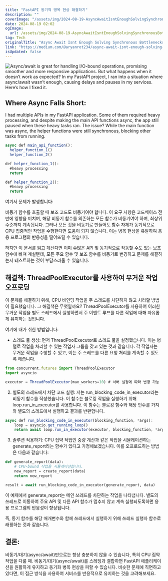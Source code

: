 ```yaml
---
title: "FastAPI 동기적 병목 현상 해결하기"
description: ""
coverImage: "/assets/img/2024-08-19-AsyncAwaitIsntEnoughSolvingSynchronousBottlenecksinFastAPI_0.png"
date: 2024-08-19 02:02
ogImage: 
  url: /assets/img/2024-08-19-AsyncAwaitIsntEnoughSolvingSynchronousBottlenecksinFastAPI_0.png
tag: Tech
originalTitle: "Async Await Isnt Enough Solving Synchronous Bottlenecks in FastAPI"
link: "https://medium.com/@aryanrot234/async-await-isnt-enough-solving-synchronous-bottlenecks-in-fastapi-6f9f152256a2"
isUpdated: false
---
```




![Async/await is great for handling I/O-bound operations, promising smoother and more responsive applications. But what happens when it doesn’t work as expected? In my FastAPI project, I ran into a situation where async/await wasn’t enough, causing delays and pauses in my services. Here’s how I fixed it.](/assets/img/2024-08-19-AsyncAwaitIsntEnoughSolvingSynchronousBottlenecksinFastAPI_0.png)

## Where Async Falls Short:

I had multiple APIs in my FastAPI application. Some of them required heavy processing, and despite making the main API functions async, the app still paused when these heavy tasks ran. The issue? While the main function was async, the helper functions were still synchronous, blocking other tasks from running.


<!-- cozy-coder - 수평 -->
<ins class="adsbygoogle"
     style="display:block"
     data-ad-client="ca-pub-4877378276818686"
     data-ad-slot="1107185301"
     data-ad-format="auto"
     data-full-width-responsive="true"></ins>
<script>
     (adsbygoogle = window.adsbygoogle || []).push({});
</script>

```js
async def main_api_function():
  helper_function_1()
  helper_function_2()

def helper_function_1():
  #heavy processing
  return

def helper_function_2():
  #heavy processing
  return
```

여기서 문제가 발생합니다:

비동기 함수를 호출할 때 보조 코드도 비동기여야 합니다. 이 요구 사항은 코드베이스 전반에 영향을 미치며, 해당 비동기 함수를 의존하는 모든 함수가 비동기여야 하며, 최상위 수준까지 계속됩니다. 그러나 모든 것을 비동기로 만들어도 함수 자체가 동기적으로 CPU 집중적인 작업을 수행한다면 도움이 되지 않습니다. 이는 병목 현상을 유발하여 응용 프로그램의 반응성을 떨어뜨릴 수 있습니다.

하지만 이 문서를 읽고 계신다면 이미 수많은 API 및 동기적으로 작동할 수도 있는 보조 함수에 빠져 계실텐데, 모든 주요 함수 및 보조 함수를 비동기로 변경하고 문제를 해결하는지 테스트하는 것이 부담스러울 수 있습니다.


<!-- cozy-coder - 수평 -->
<ins class="adsbygoogle"
     style="display:block"
     data-ad-client="ca-pub-4877378276818686"
     data-ad-slot="1107185301"
     data-ad-format="auto"
     data-full-width-responsive="true"></ins>
<script>
     (adsbygoogle = window.adsbygoogle || []).push({});
</script>

## 해결책: ThreadPoolExecutor를 사용하여 무거운 작업 오프로딩

이 문제를 해결하기 위해, CPU 바인딩 작업을 주 스레드를 차단하지 않고 처리할 방법이 필요했습니다. 그 해결책은 무엇일까요? ThreadPoolExecutor를 사용하여 이러한 무거운 작업을 별도 스레드에서 실행하면서 주 이벤트 루프를 다른 작업에 대해 자유롭게 유지하는 것입니다.

여기에 내가 취한 방법입니다:

- 스레드 풀 생성: 먼저 ThreadPoolExecutor로 스레드 풀을 설정했습니다. 이는 병렬로 작업을 처리할 수 있는 작업자 그룹을 갖고 있는 것과 같습니다. 각 작업자는 무거운 작업을 수행할 수 있고, 이는 주 스레드를 다른 요청 처리를 계속할 수 있도록 해줍니다.

<!-- cozy-coder - 수평 -->
<ins class="adsbygoogle"
     style="display:block"
     data-ad-client="ca-pub-4877378276818686"
     data-ad-slot="1107185301"
     data-ad-format="auto"
     data-full-width-responsive="true"></ins>
<script>
     (adsbygoogle = window.adsbygoogle || []).push({});
</script>

```js
from concurrent.futures import ThreadPoolExecutor
import asyncio

executor = ThreadPoolExecutor(max_workers=10) # 서버 설정에 따라 변경 가능

```

2. 별도의 스레드에서 차단 코드 실행: 저는 run_blocking_code_in_executor라는 비동기 함수를 작성했습니다. 이 함수는 블로킹 작업을 실행하기 위해 loop.run_in_executor를 사용합니다. 이 함수는 블로킹 함수와 해당 인수를 가져와 별도의 스레드에서 실행하고 결과를 반환합니다.

```js
async def run_blocking_code_in_executor(blocking_function, *args):
    loop = asyncio.get_running_loop()
    return await loop.run_in_executor(executor, blocking_function, *args)
```

3. 솔루션 적용하기: CPU 집약 작업인 중량 계산과 같은 작업을 시뮬레이션하는 generate_report라는 함수가 있다고 가정해보겠습니다. 이를 오프로드하는 방법은 다음과 같습니다:

<!-- cozy-coder - 수평 -->
<ins class="adsbygoogle"
     style="display:block"
     data-ad-client="ca-pub-4877378276818686"
     data-ad-slot="1107185301"
     data-ad-format="auto"
     data-full-width-responsive="true"></ins>
<script>
     (adsbygoogle = window.adsbygoogle || []).push({});
</script>

```python
def generate_report(data):
    # CPU-bound 작업을 시뮬레이션합니다.
    new_report = create_report(data)
    return new_report

result = await run_blocking_code_in_executor(generate_report, data)
```

이 예제에서 generate_report는 메인 쓰레드를 차단하는 작업을 나타냅니다. 별도의 쓰레드로 이동하여 주요 API 및 다른 API 함수가 멈추지 않고 계속 실행되도록하면 응용 프로그램의 반응성이 향상됩니다.

즉, 동기 함수를 해당 매개변수와 함께 쓰레드에서 실행하기 위해 쓰레드 실행자 함수로 래핑하는 것과 같습니다.

## 결론:

<!-- cozy-coder - 수평 -->
<ins class="adsbygoogle"
     style="display:block"
     data-ad-client="ca-pub-4877378276818686"
     data-ad-slot="1107185301"
     data-ad-format="auto"
     data-full-width-responsive="true"></ins>
<script>
     (adsbygoogle = window.adsbygoogle || []).push({});
</script>

비동기/대기(async/await)만으로는 항상 충분하지 않을 수 있습니다, 특히 CPU 집약 작업을 다룰 때. 비동기/대기(async/await)를 스레딩과 결합하면 FastAPI 애플리케이션을 원활하게 유지하고 동기화 병목 현상을 피할 수 있습니다. 비슷한 문제에 직면하고 있다면, 이 접근 방식을 사용하여 서비스를 반응적으로 유지하는 것을 고려해보세요.